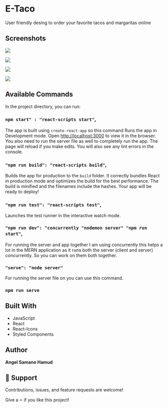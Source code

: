 <h1>E-Taco</h1>

<p>User friendly desing to order your favorite tacos and margaritas online</p>

## Screenshots

![](https://user-images.githubusercontent.com/69522224/129037813-fd3af43b-f108-4c94-9149-f646ab339912.png)

![](https://user-images.githubusercontent.com/69522224/129038360-631920c6-fc1b-48b6-ad3d-0dacec9e462d.png)

![](https://user-images.githubusercontent.com/69522224/129038102-a9e85ea6-dfa4-48f6-9e72-4908fd6a1ffd.png)

![](https://user-images.githubusercontent.com/69522224/129038199-99d2bfc2-c618-4e91-bac0-580241e6e32f.png)

## Available Commands

In the project directory, you can run:

### `npm start" : "react-scripts start"`,

The app is built using `create-react-app` so this command Runs the app in Development mode. Open [http://localhost:3000](http://localhost:3000) to view it in the browser. You also need to run the server file as well to completely run the app. The page will reload if you make edits.
You will also see any lint errors in the console.

### `"npm run build": "react-scripts build"`,

Builds the app for production to the `build` folder. It correctly bundles React in production mode and optimizes the build for the best performance. The build is minified and the filenames include the hashes. Your app will be ready to deploy!

### `"npm run test": "react-scripts test"`,

Launches the test runner in the interactive watch mode.

### `"npm run dev": "concurrently "nodemon server" "npm run start"`,

For running the server and app together I am using concurrently this helps a lot in the MERN application as it runs both the server (client and server) concurrently. So you can work on them both together.

### `"serve": "node server"`

For running the server file on you can use this command.

### `npm run serve`

## Built With

- JavaScript
- React
- React-Icons
- Styled Components

## Author

**Angel Samano Hamud**

## 🤝 Support

Contributions, issues, and feature requests are welcome!

Give a ⭐️ if you like this project!
